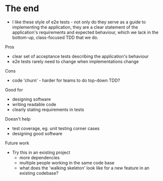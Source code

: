 # The end

- I like these style of e2e tests - not only do they serve as a guide to
  implementing the application, they are a clear statement of the application's
  requirements and expected behaviour, which we lack in the bottom-up,
  class-focused TDD that we do.

Pros
- clear set of acceptance tests describing the application's behaviour
- e2e tests rarely need to change when implementations change

Cons
- code 'churn' - harder for teams to do top-down TDD?

Good for
- designing software
- writing readable code
- clearly stating requirements in tests

Doesn't help
- test coverage, eg. unit testing corner cases
- designing good software

Future work
- Try this in an existing project
    - more dependencies
    - multiple people working in the same code base
    - what does the 'walking skeleton' look like for a new feature in an
      existing codebase?

